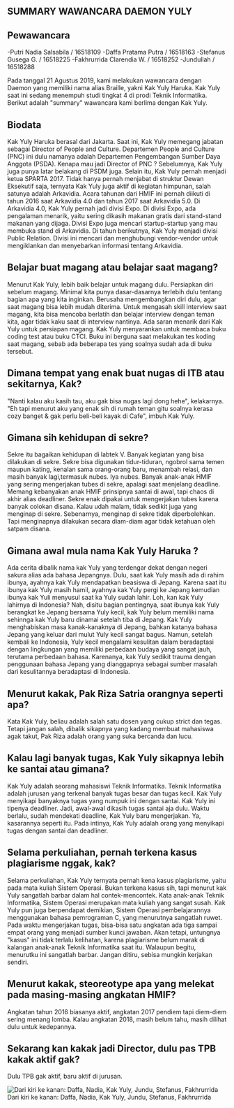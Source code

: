## SUMMARY WAWANCARA DAEMON YULY

## Pewawancara
-Putri Nadia Salsabila / 16518109
-Daffa Pratama Putra / 16518163
-Stefanus Gusega G. / 16518225
-Fakhrurrida Clarendia W. / 16518252
-Jundullah / 16518288

Pada tanggal 21 Agustus 2019, kami melakukan wawancara dengan Daemon yang memiliki nama alias Braille, yakni Kak Yuly Haruka. Kak Yuly saat ini sedang menempuh studi tingkat 4 di prodi Teknik Informatika. Berikut adalah "summary" wawancara kami berlima dengan Kak Yuly. 

## Biodata
Kak Yuly Haruka berasal dari Jakarta. Saat ini, Kak Yuly memegang jabatan sebagai Director of People and Culture. Departemen People and Culture (PNC) ini dulu namanya adalah Departemen Pengembangan Sumber Daya Anggota (PSDA). Kenapa mau jadi Director of PNC ? Sebelumnya, Kak Yuly juga punya latar belakang di PSDM juga. Selain itu, Kak Yuly pernah menjadi ketua SPARTA 2017. Tidak hanya pernah menjabat di struktur Dewan Eksekutif saja, ternyata Kak Yuly juga aktif di kegiatan himpunan, salah satunya adalah Arkavidia. Acara tahunan dari HMIF ini pernah diikuti di tahun 2016 saat Arkavidia 4.0 dan tahun 2017 saat Arkavidia 5.0. Di Arkavidia 4.0, Kak Yuly pernah jadi divisi Expo. Di divisi Expo, ada pengalaman menarik, yaitu sering dikasih makanan gratis dari stand-stand makanan yang dijaga. Divisi Expo juga mencari startup-startup yang mau membuka stand di Arkavidia. Di tahun berikutnya, Kak Yuly menjadi divisi Public Relation. Divisi ini mencari dan menghubungi vendor-vendor untuk mengiklankan dan menyebarkan informasi tentang Arkavidia. 

## Belajar buat magang atau belajar saat magang?
Menurut Kak Yuly, lebih baik belajar untuk magang dulu. Persiapkan diri sebelum magang. Minimal kita punya dasar-dasarnya terlebih dulu tentang bagian apa yang kita inginkan. Berusaha mengembangkan diri dulu, agar saat magang bisa lebih mudah diterima. Untuk mengasah skill interview saat magang, kita bisa mencoba berlatih dan belajar interview dengan teman kita, agar tidak kaku saat di interview nantinya. Ada saran menarik dari Kak Yuly untuk persiapan magang. Kak Yuly menyarankan untuk membaca buku coding test atau buku CTCI. Buku ini berguna saat melakukan tes koding saat magang, sebab ada beberapa tes yang soalnya sudah ada di buku tersebut.

## Dimana tempat yang enak buat nugas di ITB atau sekitarnya, Kak?
"Nanti kalau aku kasih tau, aku gak bisa nugas lagi dong hehe", kelakarnya. "Eh tapi menurut aku yang enak sih di rumah teman gitu soalnya kerasa cozy banget & gak perlu beli-beli kayak di Cafe", imbuh Kak Yuly.

## Gimana sih kehidupan di sekre?
Sekre itu bagaikan kehidupan di labtek V. Banyak kegiatan yang bisa dilakukan di sekre. Sekre bisa digunakan tidur-tiduran, ngobrol sama temen maupun kating, kenalan sama orang-orang baru, menambah relasi, dan masih banyak lagi,termasuk nubes. Iya nubes. Banyak anak-anak HMIF yang sering mengerjakan tubes di sekre, apalagi saat menjelang deadline. Memang kebanyakan anak HMIF prinsipnya santai di awal, tapi chaos di akhir alias deadliner. Sekre enak dipakai untuk mengerjakan tubes karena banyak colokan disana. Kalau udah malam, tidak sedikit juga yang menginap di sekre. Sebenarnya, menginap di sekre tidak diperbolehkan. Tapi menginapnya dilakukan secara diam-diam agar tidak ketahuan oleh satpam disana.

## Gimana awal mula nama Kak Yuly Haruka ? 
Ada cerita dibalik nama kak Yuly yang terdengar dekat dengan negeri sakura alias ada bahasa Jepangnya. Dulu, saat kak Yuly masih ada di rahim ibunya, ayahnya kak Yuly mendapatkan beasiswa di Jepang. Karena saat itu ibunya kak Yuly masih hamil, ayahnya kak Yuly pergi ke Jepang kemudian ibunya kak Yuli menyusul saat ka Yuly sudah lahir. Loh, kan kak Yuly lahirnya di Indonesia? Nah, disitu bagian pentingnya, saat ibunya kak Yuly berangkat ke Jepang bersama Yuly kecil, kak Yuly belum memiliki nama sehinnga kak Yuly baru dinamai setelah tiba di Jepang. Kak Yuly menghabiskan masa kanak-kanaknya di Jepang, bahkan katanya bahasa Jepang yang keluar dari mulut Yuly kecil sangat bagus. Namun, setelah kembali ke Indonesia, Yuly kecil mengalami kesulitan dalam beradaptasi dengan lingkungan yang memiliki perbedaan budaya yang sangat jauh, terutama perbedaan bahasa. Karenanya, kak Yuly sedikit trauma dengan penggunaan bahasa Jepang yang dianggapnya sebagai sumber masalah dari kesulitannya beradaptasi di Indonesia.

## Menurut kakak, Pak Riza Satria orangnya seperti apa?
Kata Kak Yuly, beliau adalah salah satu dosen yang cukup strict dan tegas. Tetapi jangan salah, dibalik sikapnya yang kadang membuat mahasiswa agak takut, Pak Riza adalah orang yang suka bercanda dan lucu.

## Kalau lagi banyak tugas, Kak Yuly sikapnya lebih ke santai atau gimana?
Kak Yuly adalah seorang mahasiswi Teknik Informatika. Teknik Informatika adalah jurusan yang terkenal banyak tugas besar dan tugas kecil. Kak Yuly menyikapi banyaknya tugas yang numpuk ini dengan santai. Kak Yuly ini tipenya deadliner. Jadi, awal-awal dikasih tugas santai aja dulu. Waktu berlalu, sudah mendekati deadline, Kak Yuly baru mengerjakan. Ya, kasarannya seperti itu. Pada intinya, Kak Yuly adalah orang yang menyikapi tugas dengan santai dan deadliner.

## Selama perkuliahan, pernah terkena kasus plagiarisme nggak, kak?
Selama perkuliahan, Kak Yuly ternyata pernah kena kasus plagiarisme, yaitu pada mata kuliah Sistem Operasi. Bukan terkena kasus sih, tapi menurut kak Yuly sangatlah barbar dalam hal contek-mencontek. Kata anak-anak Teknik Informatika, Sistem Operasi merupakan mata kuliah yang sangat susah. Kak Yuly pun juga berpendapat demikian, Sistem Operasi pembelajarannya menggunakan bahasa pemrograman C, yang menurutnya sangatlah ruwet. Pada waktu mengerjakan tugas, bisa-bisa satu angkatan ada tiga sampai empat orang yang menjadi sumber kunci jawaban. Akan tetapi, untungnya "kasus" ini tidak terlalu kelihatan, karena plagiarisme belum marak di kalangan anak-anak Teknik Informatika saat itu. Walaupun begitu, menurutku ini sangatlah barbar. Jangan ditiru, sebisa mungkin kerjakan sendiri.

## Menurut kakak, steoreotype apa yang melekat pada masing-masing angkatan HMIF?
Angkatan tahun 2016 biasanya aktif, angkatan 2017 pendiem tapi diem-diem sering menang lomba. Kalau angkatan 2018, masih belum tahu, masih dilihat dulu untuk kedepannya.

## Sekarang kan kakak jadi Director, dulu pas TPB kakak aktif gak?
Dulu TPB gak aktif, baru aktif di jurusan.

![Dari kiri ke kanan: Daffa, Nadia, Kak Yuly, Jundu, Stefanus, Fakhrurrida](https://github.com/ozer0532/TugasWawancaraDaemon/blob/master/13516031/16518109-16518163-16518225-16518252-16518288.jpg)
Dari kiri ke kanan: Daffa, Nadia, Kak Yuly, Jundu, Stefanus, Fakhrurrida
